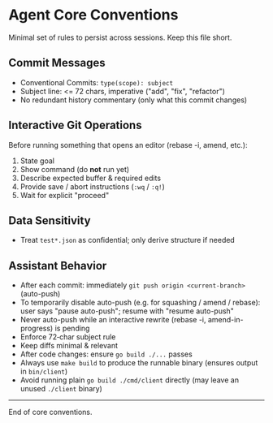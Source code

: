 # Agent Core Conventions

Minimal set of rules to persist across sessions. Keep this file short.

## Commit Messages
* Conventional Commits: `type(scope): subject`
* Subject line: <= 72 chars, imperative ("add", "fix", "refactor")
* No redundant history commentary (only what this commit changes)

## Interactive Git Operations
Before running something that opens an editor (rebase -i, amend, etc.):
1. State goal
2. Show command (do **not** run yet)
3. Describe expected buffer & required edits
4. Provide save / abort instructions (`:wq` / `:q!`)
5. Wait for explicit "proceed"

## Data Sensitivity
* Treat `test*.json` as confidential; only derive structure if needed

## Assistant Behavior
* After each commit: immediately `git push origin <current-branch>` (auto-push)
* To temporarily disable auto-push (e.g. for squashing / amend / rebase): user says "pause auto-push"; resume with "resume auto-push"
* Never auto-push while an interactive rewrite (rebase -i, amend-in-progress) is pending
* Enforce 72‑char subject rule
* Keep diffs minimal & relevant
* After code changes: ensure `go build ./...` passes
* Always use `make build` to produce the runnable binary (ensures output in `bin/client`)
* Avoid running plain `go build ./cmd/client` directly (may leave an unused `./client` binary)

---
End of core conventions.
